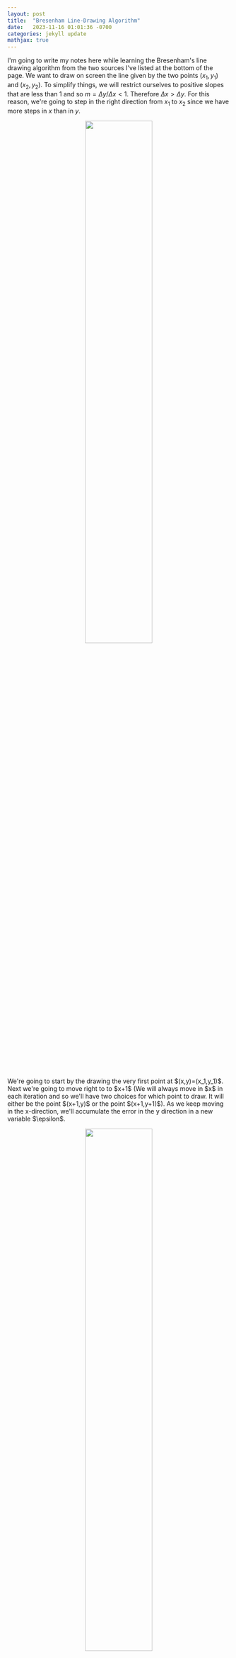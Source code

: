 ```yaml
---
layout: post
title:  "Bresenham Line-Drawing Algorithm"
date:   2023-11-16 01:01:36 -0700
categories: jekyll update
mathjax: true
---
```

I'm going to write my notes here while learning the Bresenham's line drawing algorithm from the two sources I've listed at the bottom of the page. We want to draw on screen the line given by the two points $(x_1,y_1)$ and $(x_2,y_2)$. To simplify things, we will restrict ourselves to positive slopes that are less than 1 and so $m = \Delta y/\Delta x < 1$. Therefore $\Delta x > \Delta y$. For this reason, we're going to step in the right direction from $x_1$ to $x_2$ since we have more steps in $x$ than in $y$. 
<p style="text-align:center;"><img src="{{ site.url }}/assets/graphics/bresenham/1.png" width="55%" class="center"></p>
We're going to start by the drawing the very first point at $(x,y)=(x_1,y_1)$. Next we're going to move right to to $x+1$ (We will always move in $x$ in each iteration and so we'll have two choices for which point to draw. It will either be the point $(x+1,y)$ or the point $(x+1,y+1)$). As we keep moving in the x-direction, we'll accumulate the error in the y direction in a new variable $\epsilon$. 
<p style="text-align:center;"><img src="{{ site.url }}/assets/graphics/bresenham/errors.png" width="55%" class="center"></p>
Notice above that if we always draw the point $(x+1,y)$ and never do anything with the y-coordinate, then we'll draw the shaded yellow points above while our error term will just keep increasing forever. We don't want that. What should the error term be then? Let's zoom in at the first case when we draw the point $(x+1,y)$.
<p style="text-align:center;"><img src="{{ site.url }}/assets/graphics/bresenham/first-case.png" width="40%" class="center"></p>
Notice here, that $y$ on the line is really the $y$ that we drew plus the error term that we want to keep track of. Moreover, recall that the slope is just $\Delta y/\Delta x$. $\Delta x$ is 1 here since we moved from x to $x+1$. So $m=(y+\epsilon-y)/1=\epsilon$. This means that we can just add $m$ to the error term as move in the right direction! åWe will decide whether to move up to $y+1$ versus stay on $y$ if the error term is greater that 0.5. Suppose now, the error is actually greater than 0.5 and we moved $y$ one step up, how should be adjust the error term?
<p style="text-align:center;"><img src="{{ site.url }}/assets/graphics/bresenham/second-case.png" width="55%" class="center"></p>
As before, we first (always) move one step forward in the $x$ direction. We add $m$ to our error term like we explained in the previous paragram. Now the error term is greater than $0.5$. We move in the $y$ direction one step. Notice here that the error term is now decreased by 1 since we moved one step up. So we just drecrement $\epsilon$ by 1. The overall procedure will be:
{% highlight c++ %}
void draw_line(x1, y1, x2, y2) {
    dx = x2 - x1, dy = y2 - y1
    m = dy/dx
    x = x1, y = y1
    eps = 0
	while (x < x2)
        draw_point(x,y)
        eps += m
        if (eps > 0.5)  {
          // error is too big so move up in the y direction
          y++ 
          eps -= 1 // take 1 from the error term
        }
        x++ // we always move 1 step right in each iteration
    }
}
{% endhighlight %}
<br>
<br>
<!------------------------------------------------------------------------------------>
<h4><b>Integers Only!</b></h4>
The above procedure works really well but we don't want floats. We want integers only. What can we do to avoid calculating the slope $m$. In every iteration, notice that we're adding $m$ to $\epsilon$ and then directly comparing it again the threadshold $0.5$. Let's expand the terms and see where we can go.
<div>
$$
\begin{align*}
\epsilon + m &< 0.5 \\
\epsilon + \Delta y/\Delta x &< 0.5 \\
\Delta x\epsilon + \Delta y &< 0.5\Delta x \\
2\Delta x\epsilon + 2\Delta y &< \Delta x \\
2(\epsilon' + \Delta y) &< \Delta x\\
\end{align*}
$$
</div>
where $\epsilon' = \Delta x\epsilon$ above. So when we first update the error to add $m$ to it. Instead of adding $m$, we will add $\Delta y$. To see why let's expand the term again.
<div>
$$
\begin{align*}
\epsilon &= \epsilon + m \\
\epsilon &= \epsilon + \Delta y/\Delta \\
\Delta x\epsilon &= \Delta x\epsilon + \Delta y \\
\epsilon' &= \epsilon' + \Delta y
\end{align*}
$$
</div>
And when we decrement 1, we can do the same and expand to see. 
<div>
$$
\begin{align*}
\epsilon &= \epsilon - 1 \\
\epsilon' / \Delta x &= \epsilon' \ \Delta x - 1 \\
\epsilon' &= \epsilon' - \Delta x \\
\end{align*}
$$
</div>
Here is the procedure again with the lines changed marked with "CHANGED".
{% highlight c++ %}
void draw_line(x1, y1, x2, y2) {
    dx = x2 - x1, dy = y2 - y1
    m = dy/dx
    x = x1, y = y1
    eps = 0
	while (x < x2)
        draw_point(x,y)
        eps += dy // CHANGED
        if (2*eps > dx)  { // CHANGED
          // error is too big so move up in the y direction
          y++ 
          eps -= dx // CHANGED
        }
        x++ // we always move 1 step right in each iteration
    }
}
{% endhighlight %}
<br>
<br>
<!------------------------------------------------------------------------------------>
<h4><b>Generalizing The Algorithm</b></h4>
So far we have code that works for the first octant ONLY! where the slope is positive and is less than 1. How do we handle the other cases? We're going to handle the case when the $\Delta x$ is still larger in magnitude than $\Delta y$.
<br>
<br>
<p style="text-align:center;"><img src="{{ site.url }}/assets/graphics/bresenham/fourth-octant.png" width="60%" class="center"></p>
Let's start with the fourth octant. Here $|m| < 1$ but $x_1$ is greater than $x_2$. This shouldn't be too bad right? While we draw we're going to decrement $x$ in each iteration (instead of incrementing). This can be easily done if we introduce a variable xstep and make it equal to -1 whenever $x_1 > x_2$. Additionally, we will need to flip the sign of $\Delta x$ to be positive again. This way the slope is positive and we can use the same exact code for the first octant.
<p style="text-align:center;"><img src="{{ site.url }}/assets/graphics/bresenham/eighth-octant.png" width="50%" class="center"></p>
For the fifth octant. This time $\Delta y$ is negative so we want to flip that and also move $y$ down instead of up. So we'll introduce a variable $ystep$ and set it to -1 whenever $y_1 > y_2$. Notice here that $\Delta x$ is still larger than $\Delta x$. So the same exact code still works!
<p style="text-align:center;"><img src="{{ site.url }}/assets/graphics/bresenham/fifth-octant.png" width="50%" class="center"></p>
What about the eigth octant? The magnitude of the slope is still between 0 and 1. But now we have both $\Delta x$ and $\Delta y$ negative. We just need to flip these! along with making $xstep$ and $ystep$ both be -1.
<br>
<br>
Next, we'll handle all the remaining octants where the magnitude of the slope is greate than 1. Here we have more steps in $y$ than in $x$. So we need instead to move in the $y$ direction while keeping the error term to track the error in $x$ instead of $y$. So the same exact code still but we just need to swap $x$ and $y$! of course we will still need to adjust value of xstep and ystep similar to the above cases that we discussed.
<!------------------------------------------------------------------------------------>
<h4><b>References</b></h4>
<a href="https://www.cs.helsinki.fi/group/goa/mallinnus/lines/bresenh.html">Bresenham Line-Drawing Algorithm</a>
<br>
<a href="https://www.youtube.com/watch?v=y_SPO_b-WXk&t=604s">Bresenham's Line Algorithm</a>
<br>
<br>

























